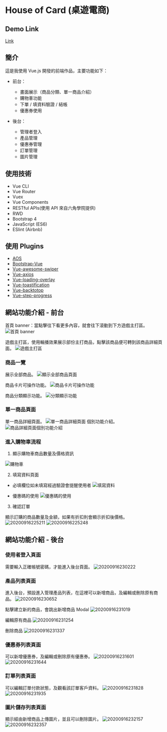 # House of Card (桌遊電商)

## Demo Link
[Link](https://house-of-card-im5pbgung-bucky0112s-projects.vercel.app/#/)

## 簡介
這是我使用 Vue.js 開發的前端作品，主要功能如下：

* 前台：
  * 畫面展示（商品分類、單一商品介紹）
  * 購物車功能
  * 下單 / 填資料驗證 / 結帳
  * 優惠券使用


* 後台：
  * 管理者登入
  * 產品管理
  * 優惠券管理
  * 訂單管理
  * 圖片管理

## 使用技術

* Vue CLI
* Vue Router
* Vuex
* Vue Components
* RESTful APIs(使用 API 來自六角學院提供)
* RWD
* Bootstrap 4
* JavaScript (ES6)
* ESlint (Airbnb)

## 使用 Plugins

* [AOS](https://github.com/michalsnik/aos) 
* [Bootstrap-Vue](https://github.com/bootstrap-vue/bootstrap-vue)
* [Vue-awesome-swiper](https://github.com/surmon-china/vue-awesome-swiper)
* [Vue-axios](https://github.com/imcvampire/vue-axios)
* [Vue-loading-overlay](https://github.com/ankurk91/vue-loading-overlay)
* [Vue-toastification](https://github.com/Maronato/vue-toastification)
* [Vue-backtotop](https://github.com/caiofsouza/vue-backtotop)
* [Vue-step-progress](https://github.com/bastidest/vue-step-progress)

## 網站功能介紹 - 前台

首頁 banner：當點擊往下看更多內容，就會往下滾動到下方遊戲主打區。
![首頁 banner](https://i.imgur.com/hv8HPDV.jpg)

遊戲主打區，使用輪播效果展示部份主打商品，點擊該商品便可轉到該商品詳細頁面。
![遊戲主打區](https://i.imgur.com/gdgGXZL.png)

### 商品一覽

展示全部商品。
![顯示全部商品頁面](https://i.imgur.com/jh2jPb1.png)

商品卡片可操作功能。
![商品卡片可操作功能](https://i.imgur.com/fPSSI9d.png)

商品分類顯示功能。
![分類顯示功能](https://i.imgur.com/o4utyyQ.png)

### 單一商品頁面

單一商品詳細頁面。
![單一商品詳細頁面](https://i.imgur.com/BUWVzFb.png)
個別功能介紹。
![商品詳細頁面個別功能介紹](https://i.imgur.com/9mJ8AiS.png)

### 進入購物車流程

1. 顯示購物車商品數量及價格資訊

![購物車](https://i.imgur.com/TiqVvWr.png)

2. 填寫資料頁面

* 必填欄位如未填寫經過驗證會提醒使用者
![填寫資料](https://i.imgur.com/gjHW2aX.png)

* 優惠碼的使用
![優惠碼的使用](https://i.imgur.com/DL43xOH.png)

3. 確認訂單

顯示訂購的商品數量及金額，如果有折扣則會顯示折扣後價格。
![20200916225211](https://i.imgur.com/Kxh5Ohw.png)
![20200916225248](https://i.imgur.com/7DPAMLX.png)

## 網站功能介紹 - 後台

### 使用者登入頁面

需要輸入正確帳號密碼，才能進入後台頁面。
![20200916230222](https://i.imgur.com/nhcvZcL.png)

### 產品列表頁面

進入後台，預設進入管理產品列表，在這裡可以新增商品，及編輯或刪除原有商品。
![20200916230652](https://i.imgur.com/zh2fw9u.png)

點擊建立新的商品，會跳出新增商品 Modal
![20200916231019](https://i.imgur.com/oDSVDWW.png)

編輯原有商品
![20200916231254](https://i.imgur.com/r2npOTE.png)

刪除商品
![20200916231337](https://i.imgur.com/DECngZB.png)

### 優惠券列表頁面

可以新增優惠券，及編輯或刪除原有優惠券。
![20200916231601](https://i.imgur.com/D6OsL9t.png)
![20200916231644](https://i.imgur.com/5KuBC95.png)

### 訂單列表頁面

可以編輯訂單付款狀態，及觀看該訂單客戶資料。
![20200916231828](https://i.imgur.com/uyOowKZ.png)
![20200916231935](https://i.imgur.com/sqzgbQ0.png)

### 圖片儲存列表頁面

顯示經由新增商品上傳圖片，並且可以刪除圖片。
![20200916232157](https://i.imgur.com/J8Zejcm.png)
![20200916232357](https://i.imgur.com/RDzFQFU.png)
